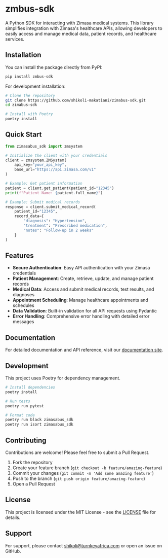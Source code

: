 # zmbus-sdk

A Python SDK for interacting with Zimasa medical systems. This library simplifies integration with Zimasa's healthcare APIs, allowing developers to easily access and manage medical data, patient records, and healthcare services.

## Installation

You can install the package directly from PyPI:

```bash
pip install zmbus-sdk
```

For development installation:

```bash
# Clone the repository
git clone https://github.com/shikoli-makatiani/zimabus-sdk.git
cd zimabus-sdk

# Install with Poetry
poetry install
```

## Quick Start

```python
from zimasabus_sdk import zmsystem

# Initialize the client with your credentials
client = zmsystem.ZMSystem(
    api_key="your_api_key",
    base_url="https://api.zimasa.com/v1"
)

# Example: Get patient information
patient = client.get_patient(patient_id="12345")
print(f"Patient Name: {patient.full_name}")

# Example: Submit medical records
response = client.submit_medical_record(
    patient_id="12345",
    record_data={
        "diagnosis": "Hypertension",
        "treatment": "Prescribed medication",
        "notes": "Follow-up in 2 weeks"
    }
)
```

## Features

- **Secure Authentication**: Easy API authentication with your Zimasa credentials
- **Patient Management**: Create, retrieve, update, and manage patient records
- **Medical Data**: Access and submit medical records, test results, and diagnoses
- **Appointment Scheduling**: Manage healthcare appointments and schedules
- **Data Validation**: Built-in validation for all API requests using Pydantic
- **Error Handling**: Comprehensive error handling with detailed error messages

## Documentation

For detailed documentation and API reference, visit our [documentation site](https://github.com/shikoli-makatiani/zimabus-sdk/docs).

## Development

This project uses Poetry for dependency management.

```bash
# Install dependencies
poetry install

# Run tests
poetry run pytest

# Format code
poetry run black zimasabus_sdk
poetry run isort zimasabus_sdk
```

## Contributing

Contributions are welcome! Please feel free to submit a Pull Request.

1. Fork the repository
2. Create your feature branch (`git checkout -b feature/amazing-feature`)
3. Commit your changes (`git commit -m 'Add some amazing feature'`)
4. Push to the branch (`git push origin feature/amazing-feature`)
5. Open a Pull Request

## License

This project is licensed under the MIT License - see the [LICENSE](LICENSE) file for details.

## Support

For support, please contact [shikoli@turnkeyafrica.com](mailto:shikoli@turnkeyafrica.com) or open an issue on GitHub.
